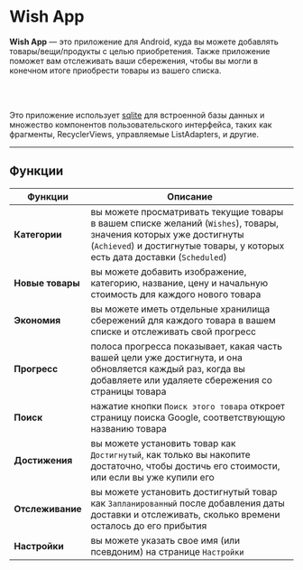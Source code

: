 # Wish App

<b>Wish App</b> — это приложение для Android, куда вы можете добавлять товары/вещи/продукты с целью приобретения. Также приложение поможет вам отслеживать ваши сбережения, чтобы вы могли в конечном итоге приобрести товары из вашего списка.

<br clear="left"/>
<br clear="left"/>

Это приложение использует [sqlite](https://github.com/sqlite/sqlite) для встроенной базы данных и множество компонентов пользовательского интерфейса, таких как фрагменты, RecyclerViews, управляемые ListAdapters, и другие.

---

## Функции

| Функции | Описание |
| -------- | ----------- |
| **Категории** | вы можете просматривать текущие товары в вашем списке желаний (`Wishes`), товары, значения которых уже достигнуты (`Achieved`) и достигнутые товары, у которых есть дата доставки (`Scheduled`) |
| **Новые товары** | вы можете добавить изображение, категорию, название, цену и начальную стоимость для каждого нового товара |
| **Экономия** | вы можете иметь отдельные хранилища сбережений для каждого товара в вашем списке и отслеживать свой прогресс |
| **Прогресс** | полоса прогресса показывает, какая часть вашей цели уже достигнута, и она обновляется каждый раз, когда вы добавляете или удаляете сбережения со страницы товара |
| **Поиск** | нажатие кнопки `Поиск этого товара` откроет страницу поиска Google, соответствующую названию товара |
| **Достижения** | вы можете установить товар как `Достигнутый`, как только вы накопите достаточно, чтобы достичь его стоимости, или если вы уже купили его |
| **Отслеживание** | вы можете установить достигнутый товар как `Запланированный` после добавления даты доставки и отслеживать, сколько времени осталось до его прибытия |
| **Настройки** | вы можете указать свое имя (или псевдоним) на странице `Настройки` |


